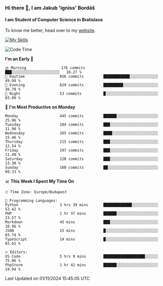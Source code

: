 ### Hi there 👋, I am Jakub 'igniss' Bordáš

#### I am Student of Computer Science in Bratislava
To know me better, head over to my [website](https://bordas.sk).

[![My Skills](https://skillicons.dev/icons?i=js,html,css,figma,svelte,java,kotlin,python,postgresql,typescript,nest,nodejs)](https://bordas.sk)


<!--START_SECTION:waka-->
![Code Time](http://img.shields.io/badge/Code%20Time-1%2C558%20hrs%2027%20mins-blue)

**I'm an Early 🐤** 

```text
🌞 Morning                176 commits         ███░░░░░░░░░░░░░░░░░░░░░░   10.27 % 
🌆 Daytime                856 commits         ████████████░░░░░░░░░░░░░   49.94 % 
🌃 Evening                629 commits         █████████░░░░░░░░░░░░░░░░   36.70 % 
🌙 Night                  53 commits          █░░░░░░░░░░░░░░░░░░░░░░░░   03.09 % 
```
📅 **I'm Most Productive on Monday** 

```text
Monday                   445 commits         ██████░░░░░░░░░░░░░░░░░░░   25.96 % 
Tuesday                  204 commits         ███░░░░░░░░░░░░░░░░░░░░░░   11.90 % 
Wednesday                265 commits         ████░░░░░░░░░░░░░░░░░░░░░   15.46 % 
Thursday                 215 commits         ███░░░░░░░░░░░░░░░░░░░░░░   12.54 % 
Friday                   197 commits         ███░░░░░░░░░░░░░░░░░░░░░░   11.49 % 
Saturday                 228 commits         ███░░░░░░░░░░░░░░░░░░░░░░   13.30 % 
Sunday                   160 commits         ██░░░░░░░░░░░░░░░░░░░░░░░   09.33 % 
```


📊 **This Week I Spent My Time On** 

```text
🕑︎ Time Zone: Europe/Budapest

💬 Programming Languages: 
Python                   3 hrs 39 mins       █████████████░░░░░░░░░░░░   53.42 % 
PHP                      1 hr 37 mins        ██████░░░░░░░░░░░░░░░░░░░   23.57 % 
Markdown                 45 mins             ███░░░░░░░░░░░░░░░░░░░░░░   10.96 % 
JSON                     15 mins             █░░░░░░░░░░░░░░░░░░░░░░░░   03.74 % 
TypeScript               14 mins             █░░░░░░░░░░░░░░░░░░░░░░░░   03.62 % 

🔥 Editors: 
VS Code                  5 hrs 9 mins        ███████████████████░░░░░░   75.06 % 
PhpStorm                 1 hr 42 mins        ██████░░░░░░░░░░░░░░░░░░░   24.94 % 
```


 Last Updated on 01/11/2024 15:45:05 UTC
<!--END_SECTION:waka-->
